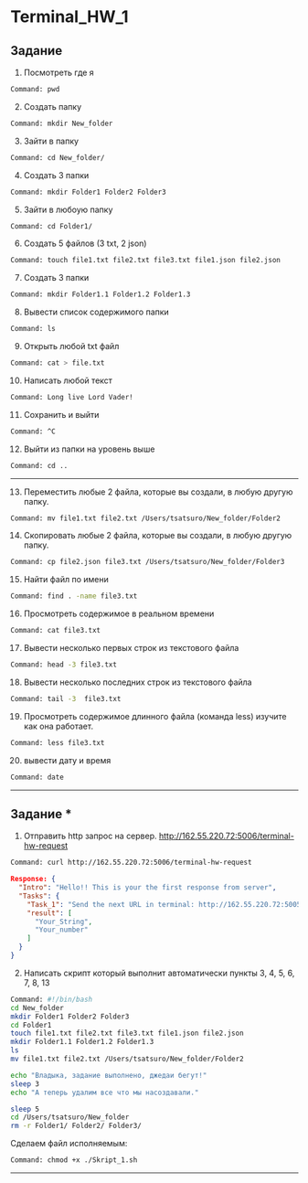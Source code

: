 # Terminal_HW_1

## Задание 

1) Посмотреть где я
```bash
Command: pwd
```
2) Создать папку
```bash
Command: mkdir New_folder
```
3) Зайти в папку
```bash
Command: cd New_folder/
```
4) Создать 3 папки
```bash
Command: mkdir Folder1 Folder2 Folder3
```
5) Зайти в любоую папку
```bash
Command: cd Folder1/
```
6) Создать 5 файлов (3 txt, 2 json)
```bash
Command: touch file1.txt file2.txt file3.txt file1.json file2.json
```
7) Создать 3 папки
```bash
Command: mkdir Folder1.1 Folder1.2 Folder1.3
```
8) Вывести список содержимого папки
```bash
Command: ls
```
9) Открыть любой txt файл
```bash
Command: cat > file.txt
```
10) Написать любой текст
```bash
Command: Long live Lord Vader! 
```
11) Сохранить и выйти
```bash
Command: ^C
```
12) Выйти из папки на уровень выше
```bash
Command: cd ..
```
---
13) Переместить любые 2 файла, которые вы создали, в любую другую папку.
```bash
Command: mv file1.txt file2.txt /Users/tsatsuro/New_folder/Folder2
```
14) Скопировать любые 2 файла, которые вы создали, в любую другую папку.
```bash
Command: cp file2.json file3.txt /Users/tsatsuro/New_folder/Folder3
```
15) Найти файл по имени
```bash
Command: find . -name file3.txt 
```
16) Просмотреть содержимое в реальном времени
```bash
Command: cat file3.txt
```
17) Вывести несколько первых строк из текстового файла
```bash
Command: head -3 file3.txt  
```
18) Вывести несколько последних строк из текстового файла
```bash
Command: tail -3  file3.txt 
```
19) Просмотреть содержимое длинного файла (команда less) изучите как она работает.
```bash
Command: less file3.txt 
```
20) вывести дату и время
```bash
Command: date 
```
-----

## Задание *
1) Отправить http запрос на сервер.
http://162.55.220.72:5006/terminal-hw-request
```bash
Command: curl http://162.55.220.72:5006/terminal-hw-request  
```
```json
Response: {
  "Intro": "Hello!! This is your the first response from server", 
  "Tasks": {
    "Task_1": "Send the next URL in terminal: http://162.55.220.72:5005/get_method?name=(set_your_String)&age=(set_your_number)", 
    "result": [
      "Your_String", 
      "Your_number"
    ]
  }
}
```

2) Написать скрипт который выполнит автоматически пункты 3, 4, 5, 6, 7, 8, 13

```bash
Command: #!/bin/bash 
cd New_folder
mkdir Folder1 Folder2 Folder3 
cd Folder1
touch file1.txt file2.txt file3.txt file1.json file2.json
mkdir Folder1.1 Folder1.2 Folder1.3
ls
mv file1.txt file2.txt /Users/tsatsuro/New_folder/Folder2

echo "Владыка, задание выполнено, джедаи бегут!"
sleep 3
echo "А теперь удалим все что мы насоздавали."

sleep 5 
cd /Users/tsatsuro/New_folder
rm -r Folder1/ Folder2/ Folder3/
```

Сделаем файл исполняемым:
```bash
Command: chmod +x ./Skript_1.sh
```
------
